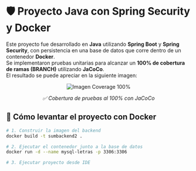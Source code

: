 # 🛡️ Proyecto Java con Spring Security y Docker

Este proyecto fue desarrollado en **Java** utilizando **Spring Boot** y **Spring Security**, con persistencia en una base de datos que corre dentro de un contenedor **Docker**.  
Se implementaron pruebas unitarias para alcanzar un **100% de cobertura de ramas (BRANCH)** utilizando **JaCoCo**.  
El resultado se puede apreciar en la siguiente imagen:

<p align="center">
  <img src="https://i.ibb.co/r2rcKm7D/Captura-de-pantalla-280.png" alt="Imagen Coverage 100%" style="max-width: 100%; height: auto;" />
</p>

<p align="center">
  <em>✅ Cobertura de pruebas al 100% con JaCoCo</em>
</p>


## 🚀 Cómo levantar el proyecto con Docker

```bash
# 1. Construir la imagen del backend
docker build -t sumbackend2 .

# 2. Ejecutar el contenedor junto a la base de datos
docker run -d --name mysql-letras -p 3306:3306

# 3. Ejecutar proyecto desde IDE

